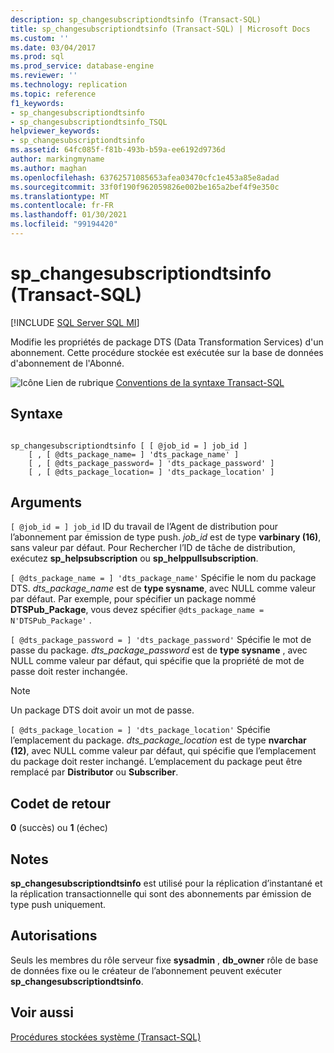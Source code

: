 ```yaml
---
description: sp_changesubscriptiondtsinfo (Transact-SQL)
title: sp_changesubscriptiondtsinfo (Transact-SQL) | Microsoft Docs
ms.custom: ''
ms.date: 03/04/2017
ms.prod: sql
ms.prod_service: database-engine
ms.reviewer: ''
ms.technology: replication
ms.topic: reference
f1_keywords:
- sp_changesubscriptiondtsinfo
- sp_changesubscriptiondtsinfo_TSQL
helpviewer_keywords:
- sp_changesubscriptiondtsinfo
ms.assetid: 64fc085f-f81b-493b-b59a-ee6192d9736d
author: markingmyname
ms.author: maghan
ms.openlocfilehash: 63762571085653afea03470cfc1e453a85e8adad
ms.sourcegitcommit: 33f0f190f962059826e002be165a2bef4f9e350c
ms.translationtype: MT
ms.contentlocale: fr-FR
ms.lasthandoff: 01/30/2021
ms.locfileid: "99194420"
---
```

# <a name="sp_changesubscriptiondtsinfo-transact-sql"></a>sp_changesubscriptiondtsinfo (Transact-SQL)
[!INCLUDE [SQL Server SQL MI](../../includes/applies-to-version/sql-asdbmi.md)]

  Modifie les propriétés de package DTS (Data Transformation Services) d'un abonnement. Cette procédure stockée est exécutée sur la base de données d'abonnement de l'Abonné.  
  
 ![Icône Lien de rubrique](../../database-engine/configure-windows/media/topic-link.gif "Icône du lien de rubrique") [Conventions de la syntaxe Transact-SQL](../../t-sql/language-elements/transact-sql-syntax-conventions-transact-sql.md)  
  
## <a name="syntax"></a>Syntaxe  
  
```  
  
sp_changesubscriptiondtsinfo [ [ @job_id = ] job_id ]  
    [ , [ @dts_package_name= ] 'dts_package_name' ]  
    [ , [ @dts_package_password= ] 'dts_package_password' ]  
    [ , [ @dts_package_location= ] 'dts_package_location' ]  
```  
  
## <a name="arguments"></a>Arguments  
`[ @job_id = ] job_id` ID du travail de l’Agent de distribution pour l’abonnement par émission de type push. *job_id* est de type **varbinary (16)**, sans valeur par défaut. Pour Rechercher l’ID de tâche de distribution, exécutez **sp_helpsubscription** ou **sp_helppullsubscription**.  
  
`[ @dts_package_name = ] 'dts_package_name'` Spécifie le nom du package DTS. *dts_package_name* est de **type sysname**, avec NULL comme valeur par défaut. Par exemple, pour spécifier un package nommé **DTSPub_Package**, vous devez spécifier `@dts_package_name = N'DTSPub_Package'` .  
  
`[ @dts_package_password = ] 'dts_package_password'` Spécifie le mot de passe du package. *dts_package_password* est de **type sysname** , avec NULL comme valeur par défaut, qui spécifie que la propriété de mot de passe doit rester inchangée.  
  
> [!NOTE]  
>  Un package DTS doit avoir un mot de passe.  
  
`[ @dts_package_location = ] 'dts_package_location'` Spécifie l’emplacement du package. *dts_package_location* est de type **nvarchar (12)**, avec NULL comme valeur par défaut, qui spécifie que l’emplacement du package doit rester inchangé. L’emplacement du package peut être remplacé par **Distributor** ou **Subscriber**.  
  
## <a name="return-code-values"></a>Codet de retour  
 **0** (succès) ou **1** (échec)  
  
## <a name="remarks"></a>Notes  
 **sp_changesubscriptiondtsinfo** est utilisé pour la réplication d’instantané et la réplication transactionnelle qui sont des abonnements par émission de type push uniquement.  
  
## <a name="permissions"></a>Autorisations  
 Seuls les membres du rôle serveur fixe **sysadmin** , **db_owner** rôle de base de données fixe ou le créateur de l’abonnement peuvent exécuter **sp_changesubscriptiondtsinfo**.  
  
## <a name="see-also"></a>Voir aussi  
 [Procédures stockées système &#40;Transact-SQL&#41;](../../relational-databases/system-stored-procedures/system-stored-procedures-transact-sql.md)  
  
  
